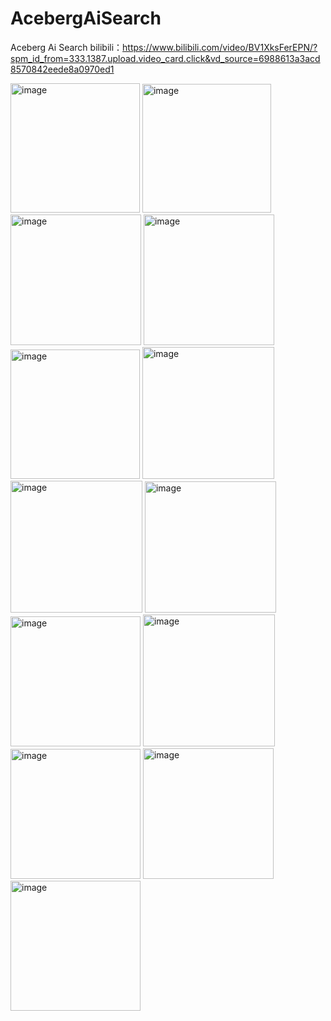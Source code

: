 # AcebergAiSearch
Aceberg Ai Search
bilibili：https://www.bilibili.com/video/BV1XksFerEPN/?spm_id_from=333.1387.upload.video_card.click&vd_source=6988613a3acd8570842eede8a0970ed1

<img width="207" alt="image" src="https://github.com/user-attachments/assets/3966c88d-421a-44cc-b21f-dad689f86fc3" />

<img width="206" alt="image" src="https://github.com/user-attachments/assets/56f8a722-41c2-4180-a0a8-aae0c1f068ee" />

<img width="209" alt="image" src="https://github.com/user-attachments/assets/657d3dea-a011-41c1-b85e-6ad35ab07420" />

<img width="209" alt="image" src="https://github.com/user-attachments/assets/00fdb3b2-8957-4037-918d-e6f454eda2e2" />

<img width="207" alt="image" src="https://github.com/user-attachments/assets/cdbf6d91-9389-4016-9d24-ca72aba60025" />

<img width="211" alt="image" src="https://github.com/user-attachments/assets/918f3841-bf06-4a3e-a83f-d25ddb79d25b" />

<img width="211" alt="image" src="https://github.com/user-attachments/assets/3a0fbb99-ff86-40f8-9fd6-2e59d45f1683" />

<img width="210" alt="image" src="https://github.com/user-attachments/assets/3890cc6e-4dcc-4c1e-80af-2fb9e6ec858e" />

<img width="208" alt="image" src="https://github.com/user-attachments/assets/6e9dcfca-825a-4fd7-9316-6a9bfbb00f72" />

<img width="211" alt="image" src="https://github.com/user-attachments/assets/4f906200-9825-4f9c-bab1-7d47f2e83a62" />

<img width="208" alt="image" src="https://github.com/user-attachments/assets/c3105374-acf3-4849-af5d-7dda3b97aadb" />

<img width="209" alt="image" src="https://github.com/user-attachments/assets/9a24978b-a13b-452f-9eab-8ff8d8857c94" />

<img width="208" alt="image" src="https://github.com/user-attachments/assets/be51fbd3-7e9f-481c-81f1-740e3b209a38" />


